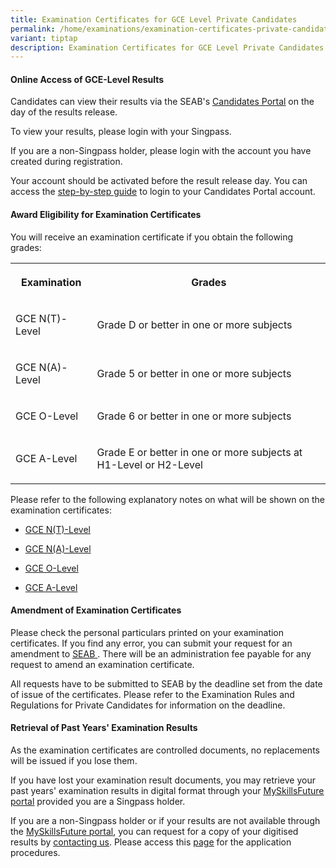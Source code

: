 ```yaml
---
title: Examination Certificates for GCE Level Private Candidates
permalink: /home/examinations/examination-certificates-private-candidates/
variant: tiptap
description: Examination Certificates for GCE Level Private Candidates
---
```

<h4><strong>Online Access of GCE-Level Results</strong></h4>
<p>Candidates can view their results via the SEAB's&nbsp;<a href="https://myexams.seab.gov.sg/" rel="noopener noreferrer nofollow" target="_blank"><u>Candidates Portal</u></a>&nbsp;on
the day of the results release.&nbsp;</p>
<p>To view your results, please login with your Singpass.</p>
<p>If you are a non-Singpass holder, please login with the account you have
created during registration.</p>
<p>Your account should be activated before the result release day. You can
access the <a href="/files/Docs/Candidates Portal Guide/cp_user_guide_for_gce.pdf" rel="noopener noreferrer nofollow" target="_blank">step-by-step guide</a> to
login to your Candidates Portal account.</p>
<h4><strong>Award Eligibility for Examination Certificates</strong></h4>
<p>You will receive an examination certificate if you obtain the following
grades:</p>
<table style="minWidth: 50px">
<colgroup>
<col>
<col>
</colgroup>
<tbody>
<tr>
<th rowspan="1" colspan="1">
<p>Examination</p>
</th>
<th rowspan="1" colspan="1">
<p>Grades</p>
</th>
</tr>
<tr>
<td rowspan="1" colspan="1">
<p>GCE N(T)-Level</p>
</td>
<td rowspan="1" colspan="1">
<p>Grade D or better in one or more subjects</p>
</td>
</tr>
<tr>
<td rowspan="1" colspan="1">
<p>GCE N(A)-Level</p>
</td>
<td rowspan="1" colspan="1">
<p>Grade 5 or better in one or more subjects</p>
</td>
</tr>
<tr>
<td rowspan="1" colspan="1">
<p>GCE O-Level</p>
</td>
<td rowspan="1" colspan="1">
<p>Grade 6 or better in one or more subjects</p>
</td>
</tr>
<tr>
<td rowspan="1" colspan="1">
<p>GCE A-Level</p>
</td>
<td rowspan="1" colspan="1">
<p>Grade E or better in one or more subjects at H1-Level or H2-Level</p>
</td>
</tr>
</tbody>
</table>
<p>Please refer to the following explanatory notes on what will be shown
on the examination certificates:</p>
<ul data-tight="true" class="tight">
<li>
<p><a href="/files/Examinations/GCE NT LEVEL/nt_level_explanatory_notes.pdf" rel="noopener noreferrer nofollow" target="_blank">GCE N(T)-Level</a>
</p>
</li>
<li>
<p><a href="/files/Examinations/GCE NA LEVEL/na_level_explanatory_notes.pdf" rel="noopener noreferrer nofollow" target="_blank">GCE N(A)-Level</a>
</p>
</li>
<li>
<p><a href="/files/Examinations/GCE O LEVEL/o_level_explanatory_notes.pdf" rel="noopener noreferrer nofollow" target="_blank">GCE O-Level</a>
</p>
</li>
<li>
<p><a href="/files/Examinations/GCE A LEVEL/a_level_explanatory_notes.pdf" rel="noopener noreferrer nofollow" target="_blank">GCE A-Level</a>
</p>
</li>
</ul>
<h4><strong>Amendment of Examination Certificates</strong></h4>
<p>Please check the personal particulars printed on your examination certificates.
If you find any error, you can submit your request for an amendment to
<a href="/home/about-us/contact-us" rel="noopener noreferrer nofollow" target="_blank"><u>SEAB</u>
</a>. There will be an administration fee payable for any request to amend
an examination certificate.</p>
<p>All requests have to be submitted to SEAB by the deadline set from the
date of issue of the certificates. Please refer to the Examination Rules
and Regulations for Private Candidates for information on the deadline.</p>
<h4><strong>Retrieval of Past Years' Examination Results</strong></h4>
<p>As the examination certificates are controlled documents, no replacements
will be issued if you lose them.</p>
<p>If you have lost your examination result documents, you may retrieve your
past years' examination results in digital format through your <a href="https://www.myskillsfuture.gov.sg/" rel="noopener noreferrer nofollow" target="_blank"><u>MySkillsFuture portal</u></a>&nbsp;provided
you are a Singpass holder.</p>
<p>If you are a non-Singpass holder or if your results are not available
through the <a href="https://www.myskillsfuture.gov.sg/" rel="noopener noreferrer nofollow" target="_blank"><u>MySkillsFuture portal</u></a>,
you can request for a copy of your digitised results by <a href="/home/about-us/contact-us/" rel="noopener noreferrer nofollow" target="_blank"><u>contacting us</u></a>.
Please access this <a href="/home/services/statements-of-results" rel="noopener noreferrer nofollow" target="_blank"><u>page</u></a> for the application
procedures.</p>